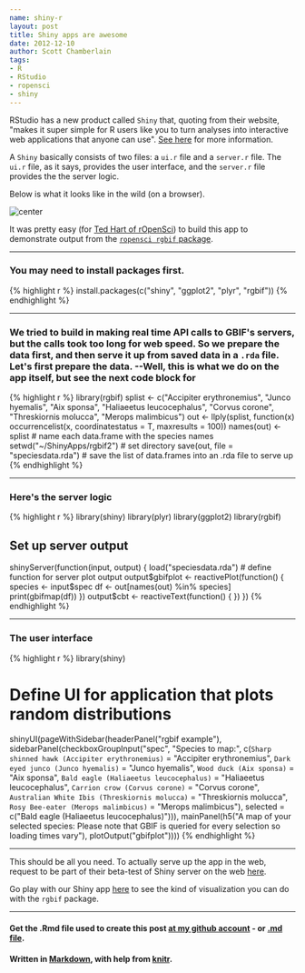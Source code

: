 ```yaml
---
name: shiny-r
layout: post
title: Shiny apps are awesome
date: 2012-12-10
author: Scott Chamberlain
tags: 
- R
- RStudio
- ropensci
- shiny
---
```


RStudio has a new product called `Shiny` that, quoting from their website, "makes it super simple for R users like you to turn analyses into interactive web applications that anyone can use". [See here](http://www.rstudio.com/shiny/) for more information. 

A `Shiny` basically consists of two files: a `ui.r` file and a `server.r` file.  The `ui.r` file, as it says, provides the user interface, and the `server.r` file provides the the server logic.

Below is what it looks like in the wild (on a browser). 

![center](http://schamberlain.github.com/img/shiny_ss.png) 

It was pretty easy (for [Ted Hart of rOpenSci](http://emhart.github.com/)) to build this app to demonstrate output from the [`ropensci rgbif` package](http://cran.r-project.org/web/packages/rgbif/index.html). 

***************

### You may need to install packages first.

{% highlight r %}
install.packages(c("shiny", "ggplot2", "plyr", "rgbif"))
{% endhighlight %}


***************

### We tried to build in making real time API calls to GBIF's servers, but the calls took too long for web speed.  So we prepare the data first, and then serve it up from saved data in a `.rda` file. Let's first prepare the data. --Well, this is what we do on the app itself, but see the next code block for 

{% highlight r %}
library(rgbif)
splist <- c("Accipiter erythronemius", "Junco hyemalis", "Aix sponsa", "Haliaeetus leucocephalus", 
    "Corvus corone", "Threskiornis molucca", "Merops malimbicus")
out <- llply(splist, function(x) occurrencelist(x, coordinatestatus = T, maxresults = 100))
names(out) <- splist  # name each data.frame with the species names
setwd("~/ShinyApps/rgbif2")  # set directory
save(out, file = "speciesdata.rda")  # save the list of data.frames into an .rda file to serve up
{% endhighlight %}


***************

### Here's the server logic

{% highlight r %}
library(shiny)
library(plyr)
library(ggplot2)
library(rgbif)

## Set up server output
shinyServer(function(input, output) {
    load("speciesdata.rda")
    # define function for server plot output
    output$gbifplot <- reactivePlot(function() {
        species <- input$spec
        df <- out[names(out) %in% species]
        print(gbifmap(df))
    })
    output$cbt <- reactiveText(function() {
    })
})
{% endhighlight %}


***************

### The user interface

{% highlight r %}
library(shiny)

# Define UI for application that plots random distributions
shinyUI(pageWithSidebar(headerPanel("rgbif example"), sidebarPanel(checkboxGroupInput("spec", 
    "Species to map:", c(`Sharp shinned hawk (Accipiter erythronemius)` = "Accipiter erythronemius", 
        `Dark eyed junco (Junco hyemalis)` = "Junco hyemalis", `Wood duck (Aix sponsa)` = "Aix sponsa", 
        `Bald eagle (Haliaeetus leucocephalus)` = "Haliaeetus leucocephalus", 
        `Carrion crow (Corvus corone)` = "Corvus corone", `Australian White Ibis (Threskiornis molucca)` = "Threskiornis molucca", 
        `Rosy Bee-eater (Merops malimbicus)` = "Merops malimbicus"), selected = c("Bald eagle (Haliaeetus leucocephalus)"))), 
    mainPanel(h5("A map of your selected species: Please note that GBIF is queried for every selection so loading times vary"), 
        plotOutput("gbifplot"))))
{% endhighlight %}


*********

This should be all you need. To actually serve up the app in the web, request to be part of their beta-test of Shiny server on the web [here](https://rstudio.wufoo.com/forms/shiny-server-beta-program/).

Go play with our Shiny app [here](http://glimmer.rstudio.com/ropensci/rgbif2/) to see the kind of visualization you can do with the `rgbif` package.

*********

#### Get the .Rmd file used to create this post [at my github account](https://github.com/SChamberlain/scott/blob/gh-pages/_drafts/2012-12-10-shiny-r.Rmd) - or [.md file](https://github.com/SChamberlain/scott/blob/gh-pages/_posts/2012-12-10-shiny-r.md).

#### Written in [Markdown](http://daringfireball.net/projects/markdown/), with help from [knitr](http://yihui.name/knitr/).
